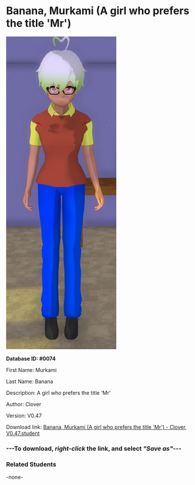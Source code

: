 # Banana, Murkami (A girl who prefers the title 'Mr')

<img src="Files/Images/Banana, Murkami (A girl who prefers the title 'Mr').png" title="Banana, Murkami (A girl who prefers the title 'Mr') - Clover, V0.47">

**Database ID: #0074**

First Name: Murkami

Last Name: Banana

Description: A girl who prefers the title 'Mr'

Author: Clover

Version: V0.47

Download link: <a href="https://raw.githubusercontent.com/Arbiter1223/Daigaku-Gurashi-Custom-Students/master/Files/Studen%20Files/Banana%2C%20Murkami%20(A%20girl%20who%20prefers%20the%20title%20'Mr')%20-%20Clover%2C%20V0.47.student">Banana, Murkami (A girl who prefers the title 'Mr') - Clover, V0.47.student</a>

### ---**To download, _right-click_ the link, and select _"Save as"_**---

### Related Students

-none-
